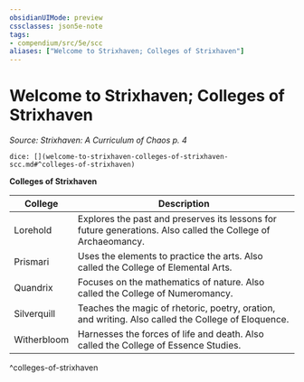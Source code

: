 ```yaml
---
obsidianUIMode: preview
cssclasses: json5e-note
tags:
- compendium/src/5e/scc
aliases: ["Welcome to Strixhaven; Colleges of Strixhaven"]
---
```

# Welcome to Strixhaven; Colleges of Strixhaven
*Source: Strixhaven: A Curriculum of Chaos p. 4* 

`dice: [](welcome-to-strixhaven-colleges-of-strixhaven-scc.md#^colleges-of-strixhaven)`

**Colleges of Strixhaven**

| College | Description |
|---------|-------------|
| Lorehold | Explores the past and preserves its lessons for future generations. Also called the College of Archaeomancy. |
| Prismari | Uses the elements to practice the arts. Also called the College of Elemental Arts. |
| Quandrix | Focuses on the mathematics of nature. Also called the College of Numeromancy. |
| Silverquill | Teaches the magic of rhetoric, poetry, oration, and writing. Also called the College of Eloquence. |
| Witherbloom | Harnesses the forces of life and death. Also called the College of Essence Studies. |
^colleges-of-strixhaven